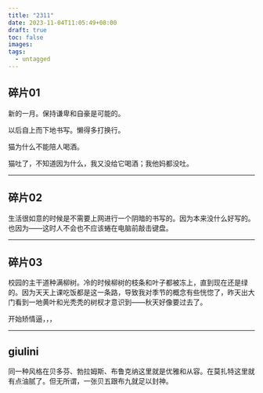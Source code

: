 ```yaml
---
title: "2311"
date: 2023-11-04T11:05:49+08:00
draft: true
toc: false
images:
tags:
  - untagged
---
```


## 碎片01

新的一月。保持谦卑和自豪是可能的。

以后自上而下地书写。懒得多打换行。

猫为什么不能陪人喝酒。

猫吐了，不知道因为什么，我又没给它喝酒；我他妈都没吐。

---

## 碎片02

生活很如意的时候是不需要上网进行一个阴暗的书写的。因为本来没什么好写的。也因为——这时人不会也不应该蜷在电脑前敲击键盘。

---

## 碎片03

校园的主干道种满柳树。冷的时候柳树的枝条和叶子都被冻上，直到现在还是绿的。因为天天上课吃饭都是这一条路，导致我对季节的概念有些恍惚了，昨天出大门看到一地黄叶和光秃秃的树杈才意识到——秋天好像要过去了。

开始矫情逼，，，

---

## giulini

同一种风格在贝多芬、勃拉姆斯、布鲁克纳这里就是优雅和从容。在莫扎特这里就有点油腻了。但无所谓，一张贝五跟布九就足以封神。
